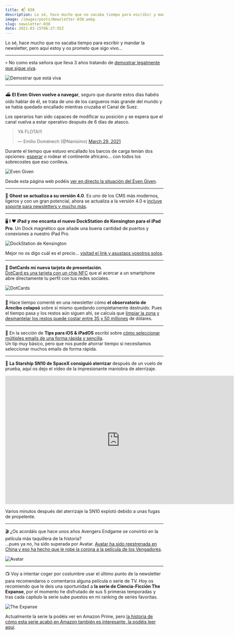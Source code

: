 ```yaml
---
title: 📬 038
description: Lo sé, hace mucho que no sacaba tiempo para escribir y mandar la newsletter, pero aquí estoy y os prometo que sigo vivo...
image: /images/posts/Newsletter-038.webp
slug: newsletter-038
date: 2021-03-15T06:27:55Z
---
```


Lo sé, hace mucho que no sacaba tiempo para escribir y mandar la newsletter, pero aquí estoy y os prometo que sigo vivo...

---

💀 No como esta señora que lleva 3 años tratando de [demostrar legalmente que sigue viva](https://es.gizmodo.com/esta-mujer-lleva-tres-anos-tratando-de-demostrar-que-es-1846064837).  

![Demostrar que está viva](https://bucketeer-e05bbc84-baa3-437e-9518-adb32be77984.s3.amazonaws.com/public/images/a0344963-edb9-46ed-9409-963d18a79990_1221x795.jpeg)

---

⛴ **El Even Given vuelve a navegar**, seguro que durante estos días habéis oído hablar de él, se trata de uno de los cargueros más grande del mundo y se había quedado encallado mientras cruzaba el Canal de Suez. 

Los operarios han sido capaces de modificar su posición y se espera que el canal vuelva a estar operativo después de 6 días de atasco.

<blockquote class="twitter-tweet">
<p lang="es" dir="ltr">
YA FLOTA!!!
</p>&mdash; Emilio Doménech (@Nanisimo) <a href="https://twitter.com/nanisimo/status/1376381275255279618?s=21">March 29, 2021</a>
</blockquote>

Durante el tiempo que estuvo encallado los barcos de carga tenían dos opciones: [esperar](https://twitter.com/austrohngaro1/status/1376263102250037249?s=21) o rodear el continente africano… con todos los sobrecostes que eso conlleva.

![Even Given](https://bucketeer-e05bbc84-baa3-437e-9518-adb32be77984.s3.amazonaws.com/public/images/f83afd2e-f643-446a-8c7d-28b423bc62a2_768x1152.jpeg)

Desde esta página web podéis [ver en directo la situación del Even Given](https://www.vesselfinder.com/?imo=9811000).

---

👻 **Ghost se actualiza a su versión 4.0**. Es uno de los CMS más modernos, ligeros y con un gran potencial, ahora se actualiza a la versión 4.0 e [incluye soporte para newsletters y mucho más](https://ghost.org/features/).

---

🖥 **I ❤️ iPad y me encanta el nuevo DockStation de Kensington para el iPad Pro**. Un Dock magnético que añade una buena cantidad de puertos y conexiones a nuestro iPad Pro.

![DockStation de Kensington](https://bucketeer-e05bbc84-baa3-437e-9518-adb32be77984.s3.amazonaws.com/public/images/cfdcd038-2f35-41b8-b553-bd69b61b5b6e_1080x1080.jpeg)

Mejor no os digo cuál es el precio... [visitad el link y asustaos vosotros solos](https://www.kensington.com/innovative-products/studiodock/).

---

📇 **DotCards mi nueva tarjeta de presentación**.  
[DotCard es una tarjeta con un chip NFC](https://ajra.substack.com/p/dotcard) que al acercar a un smartphone abre directamente tu perfil con tus redes sociales.

![DotCards](https://bucketeer-e05bbc84-baa3-437e-9518-adb32be77984.s3.amazonaws.com/public/images/59f5c5aa-1c49-460d-a9e1-afe5390668a3_4032x3024.jpeg)

---

🔭 Hace tiempo comenté en una newsletter cómo **el observatorio de Arecibo colapsó** sobre sí mismo quedando completamente destruido. Pues el tiempo pasa y los restos aún siguen ahí, se calcula que [limpiar la zona y desmantelar los restos puede costar entre 35 y 50 millones](https://hipertextual.com/2021/03/limpiar-observatorio-arecibo-costaria-50-millones-dolares) de dólares.

---

📨 En la sección de **Tips para iOS & iPadOS** escribí sobre [cómo seleccionar múltiples emails de una forma rápida y sencilla](https://ajra.substack.com/p/seleccionar-mails).  
Un tip muy básico, pero que nos puede ahorrar tiempo si necesitamos seleccionar muchos emails de forma rápida.

---

🚀 **La Starship SN10 de SpaceX consiguió aterrizar** después de un vuelo de prueba, aquí os dejo el vídeo de la impresionante maniobra de aterrizaje.

<iframe src="https://www.youtube-nocookie.com/embed/ODY6JWzS8WU?rel=0&autoplay=0&showinfo=0&enablejsapi=0" frameborder="0" loading="lazy" gesture="media" allow="autoplay; fullscreen" allowautoplay="true" allowfullscreen="true" width="728" height="409"></iframe>

Varios minutos después del aterrizaje la SN10 explotó debido a unas fugas de propelente.

---

🎬 ¿Os acordáis que hace unos años Avengers Endgame se convirtió en la película más taquillera de la historia?  
...pues ya no, ha sido superada por Avatar. [Avatar ha sido reestrenada en China y eso ha hecho que le robe la corona a la película de los Vengadores](https://hipertextual.com/2021/03/avatar-vuelve-a-ser-la-pelicula-mas-taquillera-de-la-historia-superando-a-avengers-endgame).

![Avatar](https://bucketeer-e05bbc84-baa3-437e-9518-adb32be77984.s3.amazonaws.com/public/images/fd762950-e08b-4c53-9f24-fccfca9dc402_1622x1960.jpeg)

---

📺 Voy a intentar coger por costumbre usar el último punto de la newsletter para recomendaros o comentaros alguna película o serie de TV. Hoy os recomiendo que le deis una oportunidad a **la serie de Ciencia-Ficción The Expanse**, por el momento he disfrutado de sus 5 primeras temporadas y tras cada capítulo la serie sube puestos en mi ranking de series favoritas.

![The Expanse](https://bucketeer-e05bbc84-baa3-437e-9518-adb32be77984.s3.amazonaws.com/public/images/340da79e-bc58-4ef4-b53f-390c6b06a2b9_1000x1500.png)

Actualmente la serie la podéis ver en Amazon Prime, pero [la historia de cómo esta serie acabó en Amazon también es interesante, la podéis leer aquí](https://hipertextual.com/2021/01/the-expanse-fenomeno-ciencia-ficcion-que-deberias-conocer).

